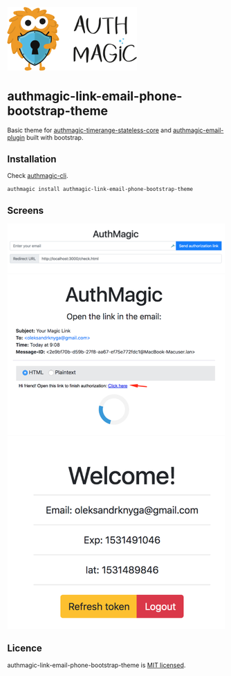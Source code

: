 <img src="https://github.com/authmagic/authmagic/blob/master/docs/images/logo.png?raw=true" width="300px"/>

# authmagic-link-email-phone-bootstrap-theme
Basic theme for <a href="https://github.com/authmagic/authmagic-timerange-stateless-core">authmagic-timerange-stateless-core</a> and <a href="https://github.com/authmagic/authmagic-email-plugin">authmagic-email-plugin</a> built with bootstrap.

## Installation
Check <a href="https://github.com/authmagic/authmagic-cli">authmagic-cli</a>.
```
authmagic install authmagic-link-email-phone-bootstrap-theme
```

## Screens
<img src="https://github.com/authmagic/authmagic/blob/master/docs/images/authmagic-link-email-phone-bootstrap-theme-start.png?raw=true" width="600px"/>
<img src="https://github.com/authmagic/authmagic/blob/master/docs/images/authmagic-link-email-phone-bootstrap-theme-wait.png?raw=true" width="600px"/>
<img src="https://github.com/authmagic/authmagic/blob/master/docs/images/authmagic-link-email-phone-bootstrap-theme-profile.png?raw=true" width="600px"/>

Licence
-----------
authmagic-link-email-phone-bootstrap-theme is [MIT licensed](./LICENSE).
